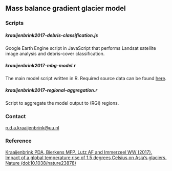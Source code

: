 ## Mass balance gradient glacier model

### Scripts

##### kraaijenbrink2017-debris-classification.js
Google Earth Engine script in JavaScript that performs Landsat satellite image analysis and debris-cover classification.

##### kraaijenbrink2017-mbg-model.r
The main model script written in R. Required source data can be found [here](https://doi.org/10.5281/zenodo.3346675).

##### kraaijenbrink2017-regional-aggregation.r
Script to aggregate the model output to (RGI) regions.

### Contact
<p.d.a.kraaijenbrink@uu.nl>


### Reference
[Kraaijenbrink PDA, Bierkens MFP, Lutz AF and Immerzeel WW (2017). Impact of a global temperature rise of 1.5 degrees Celsius on Asia’s glaciers. Nature (doi:10.1038/nature23878)](http://doi.org/10.1038/nature23878)

